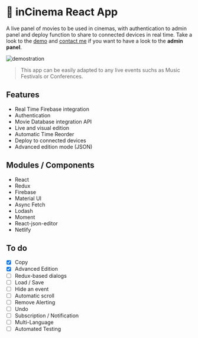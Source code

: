 # 🍿 inCinema React App

A live panel of movies to be used in cinemas, with authentication to admin panel and deploy function to share to connected devices in real time. 
Take a look to the [demo](https://incinema.netlify.com/admin) and [contact me](mailto:ivanmuller2.0@gmail.com) if you want to have a look to the **admin panel**. 

![demostration](http://ivanmuller.me/images/inCinema.gif)

> This app can be easily adapted to any live events suchs as Music Festivals or Conferences.

## Features

- Real Time Firebase integration 
- Authentication
- Movie Database integration API
- Live and visual edition
- Automatic Time Reorder
- Deploy to connected devices
- Advanced edition mode (JSON)

## Modules / Components

- React
- Redux
- Firebase
- Material UI
- Async Fetch
- Lodash
- Moment
- React-json-editor
- Netlify

## To do

- [x] Copy
- [x] Advanced Edition
- [ ] Redux-based dialogs
- [ ] Load / Save
- [ ] Hide an event
- [ ] Automatic scroll
- [ ] Remove Alerting
- [ ] Undo
- [ ] Subscription / Notification
- [ ] Multi-Language
- [ ] Automated Testing